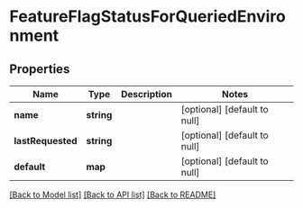 # FeatureFlagStatusForQueriedEnvironment

## Properties
Name | Type | Description | Notes
------------ | ------------- | ------------- | -------------
**name** | **string** |  | [optional] [default to null]
**lastRequested** | **string** |  | [optional] [default to null]
**default** | **map** |  | [optional] [default to null]

[[Back to Model list]](../README.md#documentation-for-models) [[Back to API list]](../README.md#documentation-for-api-endpoints) [[Back to README]](../README.md)


